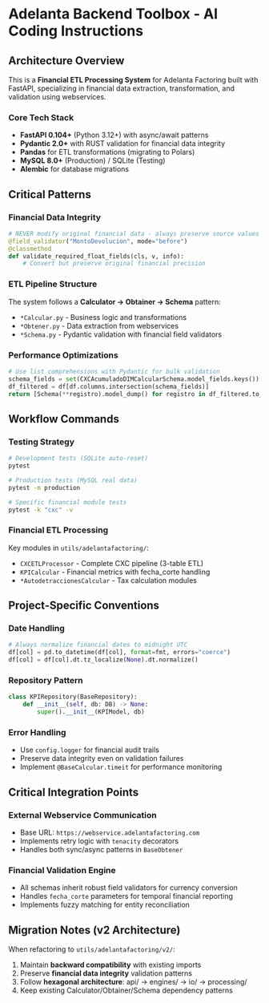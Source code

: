 # Adelanta Backend Toolbox - AI Coding Instructions

## Architecture Overview

This is a **Financial ETL Processing System** for Adelanta Factoring built with FastAPI, specializing in financial data extraction, transformation, and validation using webservices.

### Core Tech Stack

-   **FastAPI 0.104+** (Python 3.12+) with async/await patterns
-   **Pydantic 2.0+** with RUST validation for financial data integrity
-   **Pandas** for ETL transformations (migrating to Polars)
-   **MySQL 8.0+** (Production) / SQLite (Testing)
-   **Alembic** for database migrations

## Critical Patterns

### Financial Data Integrity

```python
# NEVER modify original financial data - always preserve source values
@field_validator("MontoDevolucion", mode="before")
@classmethod
def validate_required_float_fields(cls, v, info):
    # Convert but preserve original financial precision
```

### ETL Pipeline Structure

The system follows a **Calculator → Obtainer → Schema** pattern:

-   `*Calcular.py` - Business logic and transformations
-   `*Obtener.py` - Data extraction from webservices
-   `*Schema.py` - Pydantic validation with financial field validators

### Performance Optimizations

```python
# Use list comprehensions with Pydantic for bulk validation
schema_fields = set(CXCAcumuladoDIMCalcularSchema.model_fields.keys())
df_filtered = df[df.columns.intersection(schema_fields)]
return [Schema(**registro).model_dump() for registro in df_filtered.to_dict(orient="records")]
```

## Workflow Commands

### Testing Strategy

```bash
# Development tests (SQLite auto-reset)
pytest

# Production tests (MySQL real data)
pytest -m production

# Specific financial module tests
pytest -k "cxc" -v
```

### Financial ETL Processing

Key modules in `utils/adelantafactoring/`:

-   `CXCETLProcessor` - Complete CXC pipeline (3-table ETL)
-   `KPICalcular` - Financial metrics with fecha_corte handling
-   `*AutodetraccionesCalcular` - Tax calculation modules

## Project-Specific Conventions

### Date Handling

```python
# Always normalize financial dates to midnight UTC
df[col] = pd.to_datetime(df[col], format=fmt, errors="coerce")
df[col] = df[col].dt.tz_localize(None).dt.normalize()
```

### Repository Pattern

```python
class KPIRepository(BaseRepository):
    def __init__(self, db: DB) -> None:
        super().__init__(KPIModel, db)
```

### Error Handling

-   Use `config.logger` for financial audit trails
-   Preserve data integrity even on validation failures
-   Implement `@BaseCalcular.timeit` for performance monitoring

## Critical Integration Points

### External Webservice Communication

-   Base URL: `https://webservice.adelantafactoring.com`
-   Implements retry logic with `tenacity` decorators
-   Handles both sync/async patterns in `BaseObtener`

### Financial Validation Engine

-   All schemas inherit robust field validators for currency conversion
-   Handles `fecha_corte` parameters for temporal financial reporting
-   Implements fuzzy matching for entity reconciliation

## Migration Notes (v2 Architecture)

When refactoring to `utils/adelantafactoring/v2/`:

1. Maintain **backward compatibility** with existing imports
2. Preserve **financial data integrity** validation patterns
3. Follow **hexagonal architecture**: api/ → engines/ → io/ → processing/
4. Keep existing Calculator/Obtainer/Schema dependency patterns
